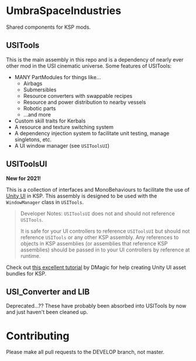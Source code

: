 UmbraSpaceIndustries
====================

Shared components for KSP mods.

## USITools

This is the main assembly in this repo and is a dependency of nearly ever other mod in the USI cinematic universe. Some features of USITools:

- MANY PartModules for things like...
  - Airbags
  - Submersibles
  - Resource converters with swappable recipes
  - Resource and power distribution to nearby vessels
  - Robotic parts
  - ...and more
- Custom skill traits for Kerbals
- A resource and texture switching system
- A dependency injection system to facilitate unit testing, manage singletons, etc.
- A UI window manager (see `USIToolsUI`)

## USIToolsUI

**New for 2021!**

This is a collection of interfaces and MonoBehaviours to facilitate the use of [Unity UI](https://docs.unity3d.com/2019.2/Documentation/Manual/UIToolkits.html) in KSP. This assembly is designed to be used with the `WindowManager` class in `USITools`.

> Developer Notes:
> `USIToolsUI` does not and should not reference `USITools`.
>
> It is safe for your UI controllers to reference `USIToolsUI` but should not reference `USITools` or any other KSP assembly. Any references to objects in KSP assemblies (or assemblies that reference KSP assemblies) should be passed in to your UI controllers by reference at runtime.

Check out [this excellent tutorial](https://forum.kerbalspaceprogram.com/index.php?/topic/151354-unity-ui-creation-tutorial/) by DMagic for help creating Unity UI asset bundles for KSP.

## USI_Converter and LIB

Deprecated...?? These have probably been absorbed into USITools by now and just haven't been cleaned up.

# Contributing

Please make all pull requests to the DEVELOP branch, not master.
